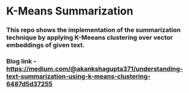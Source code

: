 # K-Means Summarization 

###  This repo shows the implementation of the summarization technique by applying K-Meeans clustering over vector embeddings of given text.

### Blog link - https://medium.com/@akankshagupta371/understanding-text-summarization-using-k-means-clustering-6487d5d37255

